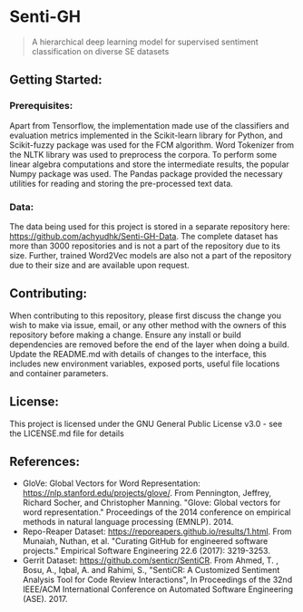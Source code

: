# Senti-GH
> A hierarchical deep learning model for supervised sentiment classification on diverse SE datasets

## Getting Started:

### Prerequisites:
Apart from Tensorflow, the implementation made use of the classifiers and evaluation metrics implemented in the Scikit-learn library for Python, and Scikit-fuzzy package was used for the FCM algorithm. Word Tokenizer from the NLTK library was used to preprocess the corpora. To perform some linear algebra computations and store the intermediate results, the popular Numpy package was used. The Pandas package provided the necessary utilities for reading and storing the pre-processed text data.

### Data:
The data being used for this project is stored in a separate repository here: https://github.com/achyudhk/Senti-GH-Data. The complete dataset has more than 3000 repositories and is not a part of the repository due to its size. Further, trained Word2Vec models are also not a part of the repository due to their size and are available upon request. 

## Contributing:
When contributing to this repository, please first discuss the change you wish to make via issue, email, or any other method with the owners of this repository before making a change. Ensure any install or build dependencies are removed before the end of the layer when doing a build. Update the README.md with details of changes to the interface, this includes new environment variables, exposed ports, useful file locations and container parameters.

## License:
This project is licensed under the GNU General Public License v3.0 - see the LICENSE.md file for details

## References:
* GloVe: Global Vectors for Word Representation: https://nlp.stanford.edu/projects/glove/. From Pennington, Jeffrey, Richard Socher, and Christopher Manning. "Glove: Global vectors for word representation." Proceedings of the 2014 conference on empirical methods in natural language processing (EMNLP). 2014.
* Repo-Reaper Dataset: https://reporeapers.github.io/results/1.html. From Munaiah, Nuthan, et al. "Curating GitHub for engineered software projects." Empirical Software Engineering 22.6 (2017): 3219-3253.
* Gerrit Dataset: https://github.com/senticr/SentiCR. From Ahmed, T. , Bosu, A., Iqbal, A. and Rahimi, S., "SentiCR: A Customized Sentiment Analysis Tool for Code Review Interactions", In Proceedings of the 32nd IEEE/ACM International Conference on Automated Software Engineering (ASE). 2017.

